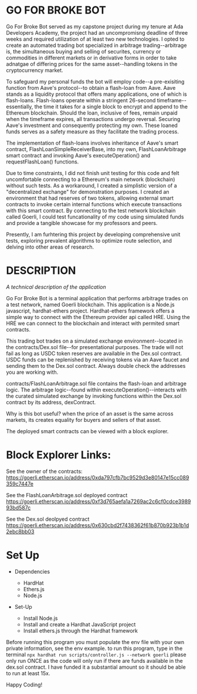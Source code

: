 # GO FOR BROKE BOT

Go For Broke Bot served as my capstone project during my tenure at Ada Developers Academy, the project had an uncompromisng deadline of three weeks and required utilization of at least two new technologies. I opted to create an automated trading bot specialized in arbitrage trading--arbitrage is, the simultaneous buying and selling of securites, currency or commodities in different markets or in derivative forms in order to take adnatgae of differing prices for the same asset--handling tokens in the cryptocurrency market.

To safeguard my personal funds the bot will employ code--a pre-exisiting function from Aave's protocol--to obtain a flash-loan from Aave. Aave stands as a liquidity protocol that offers many applications, one of which is flash-loans. Flash-loans operate within a stringent 26-second timeframe--essentially, the time it takes for a single block to encrypt and append to the Ethereum blockchain. Should the loan, inclusive of fees, remain unpaid when the timeframe expires, all transactions undergo reversal. Securing Aave's investment and consequently protecting my own. These loaned funds serves as a safety measure as they facilitate the trading process.

The implementation of flash-loans involves inheritance of Aave's smart contract, FlashLoanSimpleReceiverBase, into my own, FlashLoanArbitrage smart contract and invoking Aave's executeOperation() and requestFlashLoan() functions. 

Due to time constraints, I did not finish unit testing for this code and felt uncomfortable connecting to a Ethereum's main network (blockchain) without such tests. As a workaround, I created a simplistic version of a "decentralized exchange" for demonstration purposes. I created an environment that had reserves of two tokens, allowing external smart contracts to invoke certain internal functions which execute transactions with this smart contract. By connecting to the test network blockchain called Goerli, I could test funcationality of my code using simulated funds and provide a tangible showcase for my professors and peers.

Presently, I am furhtering this project by developing comprehensive unit tests, exploring prevalent algorithms to optimize route selection, and delving into other areas of research.




# DESCRIPTION
*A technical description of the application*
  
  Go For Broke Bot is a terminal application that performs arbitrage trades on a test network, named Goerli blockchain. This application is a Node.js javascript, hardhat-ethers project. Hardhat-ethers framework offers a simple way to connect with the Ethereum provider api called HRE. Using the HRE we can connect to the blockchain and interact with permited smart contracts.  
  
  This trading bot trades on a simulated exchange environment--located in the contracts/Dex.sol file--for presentational purposes. The trade will not fail as long as USDC token reserves are available in the Dex.sol contract. USDC funds can be replenished by receiving tokens via an Aave faucet and sending them to the Dex.sol contract. Always double check the addresses you are working with. 
  
  contracts/FlashLoanArbitrage.sol file contains the flash-loan and arbitrage logic. The arbitrage logic--found within executeOperation()--interacts with the curated simulated exchange by invoking functions within the Dex.sol contract by its address, dexContract. 


  Why is this bot useful?
  when the price of an asset is the same across markets, its creates equality for buyers and sellers of that asset.  


The deployed smart contracts can be viewed with a block explorer.
# Block Explorer Links:
  See the owner of the contracts:
  https://goerli.etherscan.io/address/0xda797cfb7bc9529d3e80147e15cc089359c7447e

  See the FlashLoanArbitrage.sol deployed contract
  https://goerli.etherscan.io/address/0xf3d765aefa1a7269ac2c6cf0cdce398993bd587c

  See the Dex.sol deolpyed contract
  https://goerli.etherscan.io/address/0x630cbd2f7438362f61b870b923b1b1d2ebc8bb03
 

# Set Up
  - Dependencies
    - HardHat
    - Ethers.js
    - Node.js

  - Set-Up 
    - Install Node.js
    - Install and create a Hardhat JavaScript project 
    - Install ethers.js through the Hardhat framework
  
  Before running this program you must populate the env file with your own private information, see the env example.
  to run this program, type in the terminal 
   `npx hardhat run scripts/controller.js --network goerli`
  please only run ONCE as the code will only run if there are funds available in the dex.sol contract. I have funded it a substantial amount so it should be able to run at least 15x.







Happy Coding!